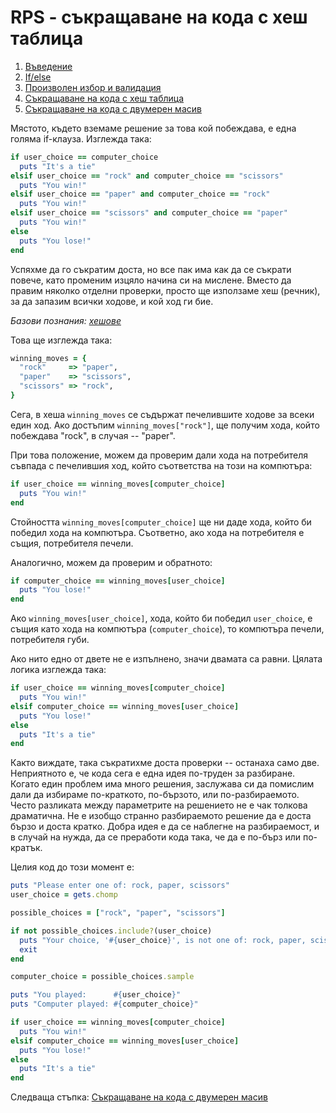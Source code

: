 # RPS - съкращаване на кода с хеш таблица

1. [Въведение](01_rps_intro.md)
1. [If/else](02_rps_if_else.md)
1. [Произволен избор и валидация](03_rps_random_choice_and_validation.md)
1. [Съкращаване на кода с хеш таблица](04_rps_hash.md)
1. [Съкращаване на кода с двумерен масив](05_rps_table.md)

Мястото, където вземаме решение за това кой побеждава, е една голяма if-клауза. Изглежда така:

``` ruby
if user_choice == computer_choice
  puts "It's a tie"
elsif user_choice == "rock" and computer_choice == "scissors"
  puts "You win!"
elsif user_choice == "paper" and computer_choice == "rock"
  puts "You win!"
elsif user_choice == "scissors" and computer_choice == "paper"
  puts "You win!"
else
  puts "You lose!"
end
```

Успяхме да го съкратим доста, но все пак има как да се съкрати повече, като променим изцяло начина си на мислене. Вместо да правим няколко отделни проверки, просто ще използаме хеш (речник), за да запазим всички ходове, и кой ход ги бие.

*Базови познания: [хешове](hashes.md)*

Това ще изглежда така:

``` ruby
winning_moves = {
  "rock"     => "paper",
  "paper"    => "scissors",
  "scissors" => "rock",
}
```

Сега, в хеша `winning_moves` се съдържат печелившите ходове за всеки един ход. Ако достъпим `winning_moves["rock"]`, ще получим хода, който побеждава "rock", в случая -- "paper".

При това положение, можем да проверим дали хода на потребителя съвпада с печелившия ход, който съответства на този на компютъра:

``` ruby
if user_choice == winning_moves[computer_choice]
  puts "You win!"
end
```

Стойността `winning_moves[computer_choice]` ще ни даде хода, който би победил хода на компютъра. Съответно, ако хода на потребителя е същия, потребителя печели.

Аналогично, можем да проверим и обратното:

``` ruby
if computer_choice == winning_moves[user_choice]
  puts "You lose!"
end
```

Ако `winning_moves[user_choice]`, хода, който би победил `user_choice`, е същия като хода на компютъра (`computer_choice`), то компютъра печели, потребителя губи.

Ако нито едно от двете не е изпълнено, значи двамата са равни. Цялата логика изглежда така:

``` ruby
if user_choice == winning_moves[computer_choice]
  puts "You win!"
elsif computer_choice == winning_moves[user_choice]
  puts "You lose!"
else
  puts "It's a tie"
end
```

Както виждате, така съкратихме доста проверки -- останаха само две. Неприятното е, че кода сега е една идея по-труден за разбиране. Когато един проблем има много решения, заслужава си да помислим дали да избираме по-краткото, по-бързото, или по-разбираемото. Често разликата между параметрите на решението не е чак толкова драматична. Не е изобщо странно разбираемото решение да е доста бързо и доста кратко. Добра идея е да се наблегне на разбираемост, и в случай на нужда, да се преработи кода така, че да е по-бърз или по-кратък.

Целия код до този момент е:

``` ruby
puts "Please enter one of: rock, paper, scissors"
user_choice = gets.chomp

possible_choices = ["rock", "paper", "scissors"]

if not possible_choices.include?(user_choice)
  puts "Your choice, '#{user_choice}', is not one of: rock, paper, scissors. Please try again."
  exit
end

computer_choice = possible_choices.sample

puts "You played:      #{user_choice}"
puts "Computer played: #{computer_choice}"

if user_choice == winning_moves[computer_choice]
  puts "You win!"
elsif computer_choice == winning_moves[user_choice]
  puts "You lose!"
else
  puts "It's a tie"
end
```

Следваща стъпка: [Съкращаване на кода с двумерен масив](05_rps_table.md)
